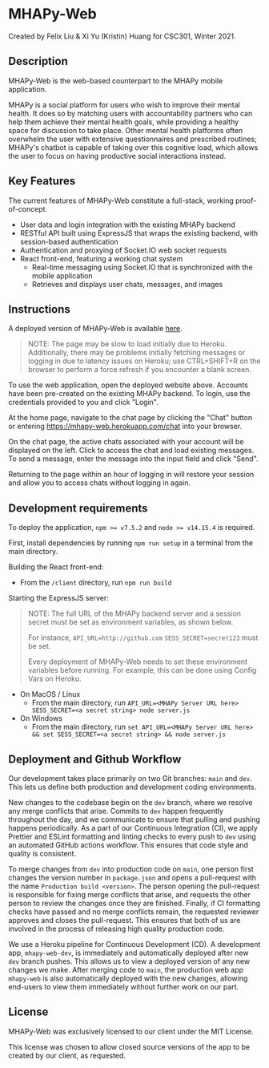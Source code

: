 # MHAPy-Web
Created by Felix Liu & Xi Yu (Kristin) Huang for CSC301, Winter 2021.
## Description 
MHAPy-Web is the web-based counterpart to the MHAPy mobile application.

MHAPy is a social platform for users who wish to improve their mental health. It does so by matching users with 
accountability partners who can help them achieve their mental health goals, while providing a healthy space
for discussion to take place. Other mental health platforms often overwhelm the user with extensive questionnaires and
prescribed routines; MHAPy's chatbot is capable of taking over this cognitive load, which allows the user to focus on
having productive social interactions instead.

## Key Features
The current features of MHAPy-Web constitute a full-stack, working proof-of-concept.

* User data and login integration with the existing MHAPy backend
* RESTful API built using ExpressJS that wraps the existing backend, with session-based authentication
* Authentication and proxying of Socket.IO web socket requests
* React front-end, featuring a working chat system
    * Real-time messaging using Socket.IO that is synchronized with the mobile application
    * Retrieves and displays user chats, messages, and images

## Instructions
A deployed version of MHAPy-Web is available [here](https://mhapy-web.herokuapp.com/).
> NOTE: The page may be slow to load initially due to Heroku. Additionally, there may be problems initially fetching messages or logging in due to latency issues on Heroku; use CTRL+SHIFT+R on the browser to perform a force refresh if you encounter a blank screen.

To use the web application, open the deployed website above. Accounts have been pre-created on the existing MHAPy
backend. To login, use the credentials provided to you and click "Login". 

At the home page, navigate to the chat page by clicking the "Chat" button or entering
 https://mhapy-web.herokuapp.com/chat into your browser.

On the chat page, the active chats associated with your account will be displayed on the left. Click to access the chat
and load existing messages. To send a message, enter the message into the input field and click "Send".

Returning to the page within an hour of logging in will restore your session and allow you to access chats without
logging in again.
 
 ## Development requirements

To deploy the application, `npm >= v7.5.2` and `node >= v14.15.4` is required.

First, install dependencies by running `npm run setup` in a terminal from the main directory.

Building the React front-end:
 * From the `/client` directory, run `npm run build`
 
Starting the ExpressJS server:
> NOTE: The full URL of the MHAPy backend server and a session secret must be set as environment variables, 
> as shown below.
> 
> For instance, `API_URL=http://github.com` `SESS_SECRET=secret123` must be set.
>
> Every deployment of MHAPy-Web needs to set these environment variables before running. For example, this can be done
> using Config Vars on Heroku. 
 * On MacOS / Linux
    * From the main directory, run `API_URL=<MHAPy Server URL here> SESS_SECRET=<a secret string> node server.js`
 * On Windows
     * From the main directory, run `set API_URL=<MHAPy Server URL here> && set SESS_SECRET=<a secret string> &&
      node server.js`
      
 ## Deployment and Github Workflow
Our development takes place primarily on two Git branches: `main` and `dev`. This lets us define both production and
development coding environments. 

New changes to the codebase begin on the `dev` branch, where we resolve any merge conflicts that arise. Commits to `dev`
happen frequently throughout the day, and we communicate to ensure that pulling and pushing happens periodically.
As a part of our Continuous Integration (CI), we apply Prettier and ESLint formatting and linting checks to every
push to `dev` using an automated GitHub actions workflow. This ensures that code style and quality is consistent.

To merge changes from `dev` into production code on `main`, one person first changes the version number in
`package.json` and opens a pull-request with the name `Production build <version>`. The person opening the pull-request
is responsible for fixing merge conflicts that arise, and requests the other person to review the changes once they are
finished. Finally, if CI formatting checks have passed and no merge conflicts remain, the requested reviewer approves
and closes the pull-request. This ensures that both of us are involved in the process of releasing high quality
production code.

We use a Heroku pipeline for Continuous Development (CD). A development app, `mhapy-web-dev`, is immediately and 
automatically deployed after new `dev` branch pushes. This allows us to view a deployed version of any new changes we
make. After merging code to `main`, the production web app `mhapy-web` is also automatically deployed with the new
changes, allowing end-users to view them immediately without further work on our part.

 ## License

MHAPy-Web was exclusively licensed to our client under the 
MIT License.

This license was chosen to allow closed source versions of the app to be created by our client, as requested.


